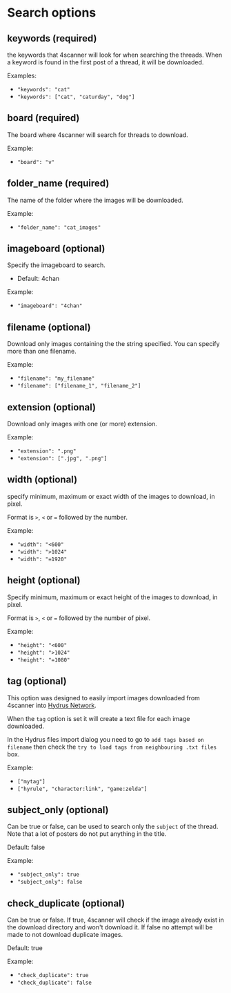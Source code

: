 # Search options

## keywords (required)

the keywords that 4scanner will look for when searching the threads. When a keyword is found in the first post of a thread, it will be downloaded.

Examples:
- `"keywords": "cat" `
- `"keywords": ["cat", "caturday", "dog"] `

## board (required)

The board where 4scanner will search for threads to download.

Example:
- `"board": "v"`

## folder_name (required)

The name of the folder where the images will be downloaded.

Example:
- `"folder_name": "cat_images" `


## imageboard (optional)

Specify the imageboard to search.
- Default: 4chan

Example:
- `"imageboard": "4chan" `


## filename (optional)

Download only images containing the the string specified. You can specify more than one filename.

Example:

- `"filename": "my_filename" `
- `"filename": ["filename_1", "filename_2"] `

## extension (optional)

Download only images with one (or more) extension.

Example:

- `"extension": ".png" `
- `"extension": [".jpg", ".png"] `

## width (optional)

specify minimum, maximum or exact width of the images to download, in pixel.

Format is `>`, `<` or `=` followed by the number.

Example:

- `"width": "<600" `
- `"width": ">1024" `
- `"width": "=1920" `


## height (optional)

Specify minimum, maximum or exact height of the images to download, in pixel.

Format is `>`, `<` or `=` followed by the number of pixel.

Example:

- `"height": "<600" `
- `"height": ">1024" `
- `"height": "=1080" `

## tag (optional)
This option was designed to easily import images downloaded from 4scanner into [Hydrus Network](hydrusnetwork.github.io/hydrus/).

When the `tag` option is set it will create a text file for each image downloaded.

In the Hydrus files import dialog you need to go to `add tags based on filename` then check the `try to load tags from neighbouring .txt files` box.

Example:
- `["mytag"]`
- `["hyrule", "character:link", "game:zelda"]`

## subject_only (optional)
Can be true or false, can be used to search only the `subject` of the thread. Note that a lot of posters do not put anything in the title.

Default: false

Example:
- `"subject_only": true `
- `"subject_only": false `

## check_duplicate (optional)

Can be true or false. If true, 4scanner will check if the image already exist in the download directory and won't download it. If false no attempt will be made to not download duplicate images.

Default: true

Example:
- `"check_duplicate": true `
- `"check_duplicate": false `
